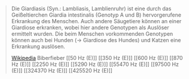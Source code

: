 > Die Giardiasis (Syn.: Lambliasis, Lamblienruhr) ist eine durch das Geißeltierchen Giardia intestinalis (Genotyp A und B) hervorgerufene Erkrankung des Menschen. Auch andere Säugetiere können an einer Giardiose erkranken, wobei hier andere Genotypen als Auslöser ermittelt wurden. Die beim Menschen vorkommenden Genotypen können auch bei Hunden (→ Giardiose des Hundes) und Katzen eine Erkrankung auslösen.
>
> [Wikipedia](https://de.wikipedia.org/wiki/Giardiasis)
Biberfieber
[[50 Hz (E)]]
[[350 Hz (E)]]
[[600 Hz (E)]]
[[870 Hz (E)]]
[[2250 Hz (E)]]
[[5290 Hz (E)]]
[[55470 Hz (E)]]
[[97500 Hz (E)]]
[[324370 Hz (E)]]
[[425520 Hz (E)]]